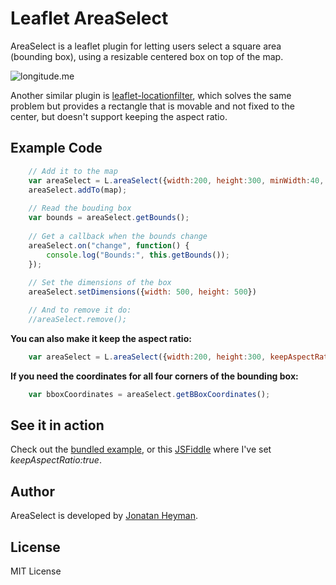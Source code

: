 # Leaflet AreaSelect

AreaSelect is a leaflet plugin for letting users select a square area (bounding box), 
using a resizable centered box on top of the map. 

![longitude.me](https://s3-eu-west-1.amazonaws.com/heyman.info/screenshots/leaflet-areaselect.jpg)

Another similar plugin is [leaflet-locationfilter](https://github.com/kajic/leaflet-locationfilter), 
which solves the same problem but provides a rectangle that is movable and not fixed to the center, 
but doesn't support keeping the aspect ratio.

## Example Code
```javascript
    // Add it to the map
    var areaSelect = L.areaSelect({width:200, height:300, minWidth:40, minHeight:40, minHorizontalSpacing:40, minVerticalSpacing:100});
    areaSelect.addTo(map);
    
    // Read the bouding box
    var bounds = areaSelect.getBounds();
    
    // Get a callback when the bounds change
    areaSelect.on("change", function() {
        console.log("Bounds:", this.getBounds());
    });
    
    // Set the dimensions of the box
    areaSelect.setDimensions({width: 500, height: 500})

    // And to remove it do:
    //areaSelect.remove();
```

**You can also make it keep the aspect ratio:**

```javascript
    var areaSelect = L.areaSelect({width:200, height:300, keepAspectRatio:true});
```

**If you need the coordinates for all four corners of the bounding box:**

```javascript
    var bboxCoordinates = areaSelect.getBBoxCoordinates();
```

## See it in action

Check out the [bundled example](http://heyman.github.com/leaflet-areaselect/example/), 
or this [JSFiddle](http://jsfiddle.net/heyman/3N2DN/) where I've set *keepAspectRatio:true*.

## Author

AreaSelect is developed by [Jonatan Heyman](http://heyman.info).

## License

MIT License
